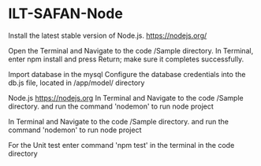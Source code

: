 # ILT-SAFAN-Node


Install the latest stable version of Node.js.
https://nodejs.org/ 

Open the Terminal and Navigate to the code /Sample directory.
In Terminal, enter npm install and press Return; make sure it completes successfully.

Import database in the mysql
Configure the database credentials into the db.js file, located in /app/model/ directory


Node.js
https://nodejs.org
In Terminal and Navigate to the code /Sample directory.
and run the command 'nodemon' to run node project 


In Terminal and Navigate to the code /Sample directory.
and run the command 'nodemon' to run node project 

For the Unit test
enter command 'npm test' in the terminal in the code directory 



